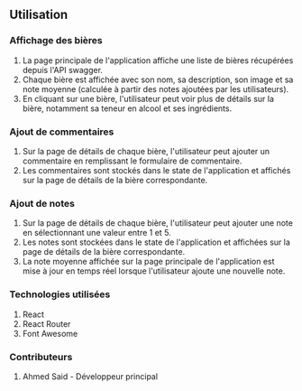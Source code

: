 ## Utilisation
### Affichage des bières
1. La page principale de l'application affiche une liste de bières récupérées depuis l'API swagger.
2. Chaque bière est affichée avec son nom, sa description, son image et sa note moyenne (calculée à partir des notes ajoutées par les utilisateurs).
3. En cliquant sur une bière, l'utilisateur peut voir plus de détails sur la bière, notamment sa teneur en alcool et ses ingrédients.
### Ajout de commentaires
1. Sur la page de détails de chaque bière, l'utilisateur peut ajouter un commentaire en remplissant le formulaire de commentaire.
2. Les commentaires sont stockés dans le state de l'application et affichés sur la page de détails de la bière correspondante.
### Ajout de notes
1. Sur la page de détails de chaque bière, l'utilisateur peut ajouter une note en sélectionnant une valeur entre 1 et 5.
2. Les notes sont stockées dans le state de l'application et affichées sur la page de détails de la bière correspondante.
3. La note moyenne affichée sur la page principale de l'application est mise à jour en temps réel lorsque l'utilisateur ajoute une nouvelle note.
### Technologies utilisées
1. React
2. React Router
3. Font Awesome
### Contributeurs
1. Ahmed Said - Développeur principal